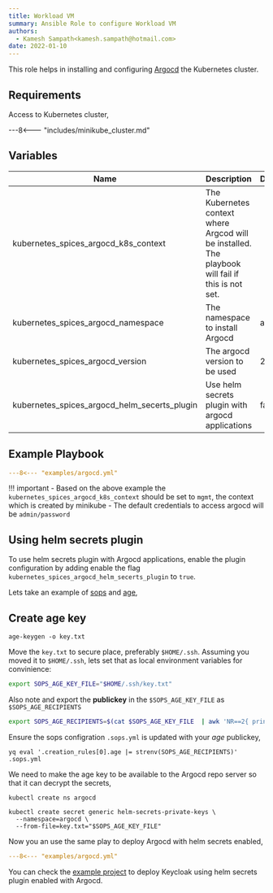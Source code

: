 ```yaml
---
title: Workload VM
summary: Ansible Role to configure Workload VM
authors:
  - Kamesh Sampath<kamesh.sampath@hotmail.com>
date: 2022-01-10
---
```


This role helps in installing and configuring [Argocd](https://argo-cd.readthedocs.io/en/stable/) the Kubernetes cluster.

## Requirements

Access to Kubernetes cluster,

---8<--- "includes/minikube_cluster.md"

## Variables

| Name  | Description | Default
| ----------- | ----------- | ---
| kubernetes_spices_argocd_k8s_context | The Kubernetes context where Argcod will be installed. The playbook will fail if this is not set. |
| kubernetes_spices_argocd_namespace| The namespace to install Argocd | argocd
| kubernetes_spices_argocd_version| The argocd version to be used | 2.1.6
| kubernetes_spices_argocd_helm_secerts_plugin | Use helm secrets plugin with argocd applications | false

## Example Playbook

```yaml
---8<--- "examples/argocd.yml"
```

!!! important
    - Based on the above example the `kubernetes_spices_argocd_k8s_context` should be set to `mgmt`, the context which is created by minikube
    - The default credentials to access argocd will be `admin/password`

## Using helm secrets plugin

To use helm secrets plugin with Argocd applications, enable the plugin configuration by adding enable the flag `kubernetes_spices_argocd_helm_secerts_plugin` to `true`.

Lets take an example of [sops](https://github.com/mozilla/sops) and [age](https://github.com/FiloSottile/age),

## Create age key

```shell
age-keygen -o key.txt
```

Move the `key.txt` to secure place, preferably `$HOME/.ssh`. Assuming you moved it to `$HOME/.ssh`, lets set that as local environment variables for convinience:

```bash
export SOPS_AGE_KEY_FILE="$HOME/.ssh/key.txt"
```

Also note and export the **publickey** in the `$SOPS_AGE_KEY_FILE` as `$SOPS_AGE_RECIPIENTS`

```bash
export SOPS_AGE_RECIPIENTS=$(cat $SOPS_AGE_KEY_FILE  | awk 'NR==2{ print $4}')
```

Ensure the sops configration `.sops.yml` is updated with your *age* publickey,

```shell
yq eval '.creation_rules[0].age |= strenv(SOPS_AGE_RECIPIENTS)' .sops.yml 
```

We need to make the age key to be available to the Argocd repo server so that it can decrypt the secrets,

```shell
kubectl create ns argocd
```

```shell
kubectl create secret generic helm-secrets-private-keys \
  --namespace=argocd \
  --from-file=key.txt="$SOPS_AGE_KEY_FILE"
```

Now you an use the same play to deploy Argocd with helm secrets enabled,

```yaml
---8<--- "examples/argocd.yml"
```

You can check the [example project](https://github.com/kameshsampath/helm-secret-demo) to deploy Keycloak using helm secrets plugin enabled with Argocd.
